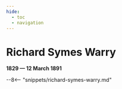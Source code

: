 ```yaml
---
hide:
  - toc
  - navigation 
---
```


# Richard Symes Warry

**1829 — 12 March 1891**

--8<-- "snippets/richard-symes-warry.md"
